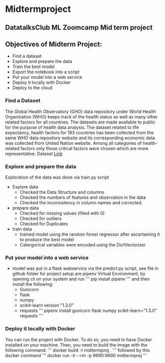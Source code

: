 # Midtermproject
## DatatalksClub ML Zoomcamp Mid term project
## Objectives of Midterm Project:
- Find a dataset
- Explore and prepare the data
- Train the best model
- Export the notebook into a script
- Put your model into a web service
- Deploy it locally with Docker
- Deploy to the cloud
### Find a Dataset
The Global Health Observatory (GHO) data repository under World Health Organization (WHO) keeps track of the health status as well as many other related factors for all countries. The datasets are made available to public for the purpose of health data analysis. The dataset related to life expectancy, health factors for 193 countries has been collected from the same WHO data repository website and its corresponding economic data was collected from United Nation website. Among all categories of health-related factors only those critical factors were chosen which are more representative.
Dataset [Link](https://www.kaggle.com/competitions/oht-ibadan-bootcamp-capstone-open-house/data)
### Explore and prepare the data
Exploration of the data was done via train.py script
- Explore data
  - Checked the Data Structure and columns
  - Checked the numbers of features and observation in the data
  - Checked the inconsistency in column names and corrected.
- prepare data
  - Checked for missing values (filled with 0)
  - Checked for outliers
  - Checked for Duplicates
- train data
  - trained model using the random forest regressor after ascertaining it to produce the best model
  - Catergorical variables were encoded using the DictVectorizer
### Put your model into a web service
- model was put in a flask webservice via the predict.py script, see file in github folder for project
  setup are pipenv Virtual Environment, by opening cli on your system and run
  '''
  pip install pipenv
  '''
  and then install the following:
  - Gunicorn
  - flask
  - numpy
  - scikit-learn version "1.3.0"
  - requests
  '''
  pipenv install gunicorn flask numpy scikit-learn="1.3.0" requests
  ''' 
### Deploy it locally with Docker
You can run the project with Docker. To do so, you need to have Docker installed on your machine. Then, you need to build the image with the following command:
'''
docker build -t midtermproj .
'''
followed by this docker command
'''
docker run -it --rm -p 9690:9690 midtermproj
'''

